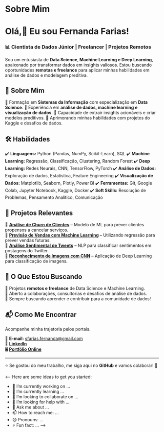 
<!-- ## Hi there 👋

**fernanda993/fernanda993** is a ✨ _special_ ✨ repository because its `README.md` (this file) appears on your GitHub profile. -->
# Sobre Mim

#  Olá,👋  Eu sou Fernanda Farias!

### 📊 Cientista de Dados Júnior | Freelancer | Projetos Remotos

Sou um entusiasta de **Data Science, Machine Learning e Deep Learning**, apaixonado por transformar dados em insights valiosos. Estou buscando oportunidades **remotas e freelance** para aplicar minhas habilidades em análise de dados e modelagem preditiva.

## 🚀 Sobre Mim

🔹 Formação em **Sistemas da Informação** com especialização em **Data Science**.
🔹 Experiência em **análise de dados, machine learning e visualização de dados**.
🔹 Capacidade de extrair insights acionáveis e criar modelos preditivos.
🔹 Aprimorando minhas habilidades com projetos do Kaggle e desafios de dados.

## 🛠️ Habilidades

✔️ **Linguagens:** Python (Pandas, NumPy, Scikit-Learn), SQL
✔️ **Machine Learning:** Regressão, Classificação, Clustering, Random Forest
✔️ **Deep Learning:** Redes Neurais, CNN, TensorFlow, PyTorch
✔️ **Análise de Dados:** Exploração de dados, Estatística, Feature Engineering
✔️ **Visualização de Dados:** Matplotlib, Seaborn, Plotly, Power BI
✔️ **Ferramentas:** Git, Google Colab, Jupyter Notebook, Kaggle, Docker
✔️ **Soft Skills:** Resolução de Problemas, Pensamento Analítico, Comunicação

## 📂 Projetos Relevantes

🔹 [**Análise de Churn de Clientes**](#) – Modelo de ML para prever clientes propensos a cancelar serviços.  
🔹 [**Previsão de Vendas com Machine Learning**](#) – Utilizando regressão para prever vendas futuras.  
🔹 [**Análise Sentimental de Tweets**](#) – NLP para classificar sentimentos em postagens do Twitter.  
🔹 [**Reconhecimento de Imagens com CNN**](#) – Aplicação de Deep Learning para classificação de imagens.  

## 🎯 O Que Estou Buscando

💼 Projetos **remotos e freelance** de Data Science e Machine Learning.  
📩 Aberto a colaborações, consultorias e desafios de análise de dados.  
🚀 Sempre buscando aprender e contribuir para a comunidade de dados!

## 📬 Como Me Encontrar
Acompanhe minha trajetoria pelos portais.

📧 **E-mail:** sfarias.fernanda@gmail.com  
💼 [**LinkedIn**](www.linkedin.com/in/fernanda-sousa-farias)  
🖥️ [**Portfólio Online**](#)
<!-- 📊 [**Kaggle**](https://www.kaggle.com/seuperfil)  -->
---
⭐ Se gostou do meu trabalho, me siga aqui no **GitHub** e vamos colaborar! 🚀

<--
Here are some ideas to get you started:

- 🔭 I’m currently working on ...
- 🌱 I’m currently learning ...
- 👯 I’m looking to collaborate on ...
- 🤔 I’m looking for help with ...
- 💬 Ask me about ...
- 📫 How to reach me: ...
- 😄 Pronouns: ...
- ⚡ Fun fact: ...
-->
